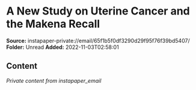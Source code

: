 # A New Study on Uterine Cancer and the Makena Recall

**Source:** instapaper-private://email/65f1b5f0df3290d29f95f76f39bd5407/
**Folder:** Unread
**Added:** 2022-11-03T02:58:01




## Content
*Private content from instapaper_email*
